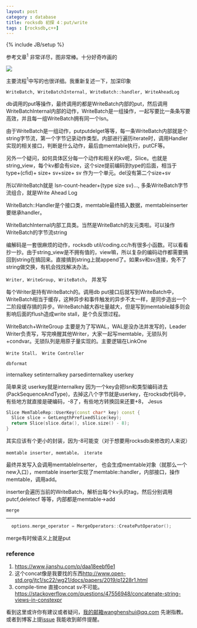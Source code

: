 ```yaml
---
layout: post
category : database
title: rocksdb 初探 4：put/write
tags : [rocksdb,c++]
---
```

{% include JB/setup %}

参考文章<sup>1</sup> 非常详尽，图非常棒。十分好奇咋画的

![](https://upload-images.jianshu.io/upload_images/12472641-7b1b409ad2c15ad0.jpg)

主要流程<sup>1</sup>中写的也很详细。我重新复述一下，加深印象

`WriteBatch, WriteBatchInternal, WriteBatch::handler, WriteAheadLog`

db调用的put等操作，最终调用的都是WriteBatch内部的put，然后调用WriteBatchInternal内部的动作，WriteBatch是一组操作，一起写要比一条条写要高效，并且每一组WriteBatch拥有同一个lsn。

由于WriteBatch是一组动作，putputdelget等等，每一条WriteBatch内部就是个string字节流，第一个字节记录动作类型。内部进行遍历iterate时，调用Handler实现的相关接口，判断是什么动作，最后由memtable执行，putCF等。

另外一个疑问，如何具体区分每一个动作和相关的kv呢，Slice。也就是string_view，每个kv都会有size，这个size提前编码到type的后面，相当于 type+(cfid)+ size+ sv+size+ sv 作为一个单元。del没有第二个size+sv

所以WriteBatch就是 lsn-count-header+{type size sv}..., 多条WriteBatch字节流组合，就是Write Ahead Log

WriteBatch::Handler是个接口类，memtable最终插入数据，memtableinserter要继承handler。

WriteBatchInternal内部工具类。当然是WriteBatch的友元类啦。可以操作WriteBatch的字节流string

编解码是一套很麻烦的动作，rocksdb util/coding.cc/h有很多小函数。可以看看抄一抄。由于string_view是不拥有值的，view嘛，所以复杂的编码动作都需要搞回到string在搞回来。直接搞到string上就append了。如果sv和sv连接，免不了string做交换，有机会找找解决办法。

`Writer, WriteGroup, WriteBatch`， 并发写

每个Writer是持有WriteBatch的。调用db put接口后就写到WriteBatch中，WriteBatch相当于缓存，这种异步和事件触发的异步不太一样，是同步造出一个二阶段缓存搞的异步。WriteBatch越大吞吐量越大，但是写到memtable越多则会影响后面的flush造成write stall，是个负反馈过程。

WriteBatch+WriteGroup 主要是为了写WAL，WAL是没办法并发写的，Leader Writer负责写，写完唤醒其他Writer，大家一起写memtable，无锁队列+condvar。无锁队列是用原子量实现的。主要逻辑在LinkOne

`Write Stall， Write Controller`



`dbformat`

internalkey  setinternalkey parsedinternalkey userkey 

简单来说 userkey就是internalkey 因为一个key会把lsn和类型编码进去(PackSequenceAndType)，去掉这八个字节就是userkey，在rocksdb代码中，有些地方就直接是硬编码，-8了，有些地方转换回来还要+8， Jesus

```c++
Slice MemTableRep::UserKey(const char* key) const {
  Slice slice = GetLengthPrefixedSlice(key);
  return Slice(slice.data(), slice.size() - 8);
}
```

其实应该有个更小的封装，因为-8可能变（对于想要用rocksdb来修改的人来说）

`memtable inserter, memtable， iterate`

最终并发写入会调用memtableInserter， 也会生成memtable对象（就那么一个new入口），memtable inserter实现了memtable::handler，内部接口，操作memtable，调用add。

inserter会遍历当前的WriteBatch，解析出每个kv头的tag，然后分别调用putcf,deletecf 等等，内部都是memtable->add

`merge`

---

```c++
  options.merge_operator = MergeOperators::CreatePutOperator();
```



merge有时候语义上就是put



### reference

1. <https://www.jianshu.com/p/daa18eebf6e1>
2. 这个concat像是我要找的东西<http://www.open-std.org/jtc1/sc22/wg21/docs/papers/2019/p1228r1.html>
3. compile-time 直接concat sv不可能。<https://stackoverflow.com/questions/47556948/concatenate-string-views-in-constexpr>



看到这里或许你有建议或者疑问，我的邮箱wanghenshui@qq.com 先谢指教。或者到博客上提[issue](https://github.com/wanghenshui/wanghenshui.github.io/issues/new) 我能收到邮件提醒。

